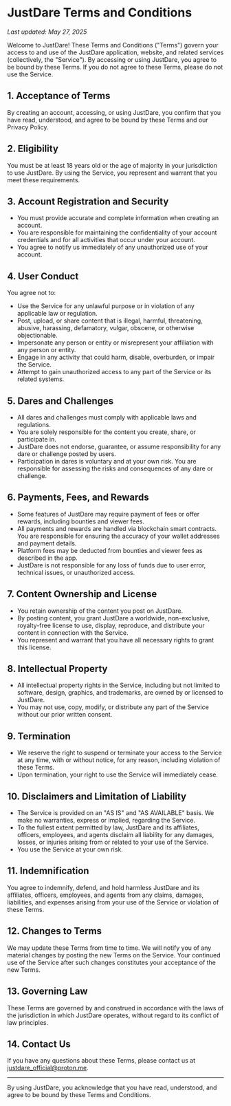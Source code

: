 # JustDare Terms and Conditions

_Last updated: May 27, 2025_

Welcome to JustDare! These Terms and Conditions ("Terms") govern your access to and use of the JustDare application, website, and related services (collectively, the "Service"). By accessing or using JustDare, you agree to be bound by these Terms. If you do not agree to these Terms, please do not use the Service.

## 1. Acceptance of Terms
By creating an account, accessing, or using JustDare, you confirm that you have read, understood, and agree to be bound by these Terms and our Privacy Policy.

## 2. Eligibility
You must be at least 18 years old or the age of majority in your jurisdiction to use JustDare. By using the Service, you represent and warrant that you meet these requirements.

## 3. Account Registration and Security
- You must provide accurate and complete information when creating an account.
- You are responsible for maintaining the confidentiality of your account credentials and for all activities that occur under your account.
- You agree to notify us immediately of any unauthorized use of your account.

## 4. User Conduct
You agree not to:
- Use the Service for any unlawful purpose or in violation of any applicable law or regulation.
- Post, upload, or share content that is illegal, harmful, threatening, abusive, harassing, defamatory, vulgar, obscene, or otherwise objectionable.
- Impersonate any person or entity or misrepresent your affiliation with any person or entity.
- Engage in any activity that could harm, disable, overburden, or impair the Service.
- Attempt to gain unauthorized access to any part of the Service or its related systems.

## 5. Dares and Challenges
- All dares and challenges must comply with applicable laws and regulations.
- You are solely responsible for the content you create, share, or participate in.
- JustDare does not endorse, guarantee, or assume responsibility for any dare or challenge posted by users.
- Participation in dares is voluntary and at your own risk. You are responsible for assessing the risks and consequences of any dare or challenge.

## 6. Payments, Fees, and Rewards
- Some features of JustDare may require payment of fees or offer rewards, including bounties and viewer fees.
- All payments and rewards are handled via blockchain smart contracts. You are responsible for ensuring the accuracy of your wallet addresses and payment details.
- Platform fees may be deducted from bounties and viewer fees as described in the app.
- JustDare is not responsible for any loss of funds due to user error, technical issues, or unauthorized access.

## 7. Content Ownership and License
- You retain ownership of the content you post on JustDare.
- By posting content, you grant JustDare a worldwide, non-exclusive, royalty-free license to use, display, reproduce, and distribute your content in connection with the Service.
- You represent and warrant that you have all necessary rights to grant this license.

## 8. Intellectual Property
- All intellectual property rights in the Service, including but not limited to software, design, graphics, and trademarks, are owned by or licensed to JustDare.
- You may not use, copy, modify, or distribute any part of the Service without our prior written consent.

## 9. Termination
- We reserve the right to suspend or terminate your access to the Service at any time, with or without notice, for any reason, including violation of these Terms.
- Upon termination, your right to use the Service will immediately cease.

## 10. Disclaimers and Limitation of Liability
- The Service is provided on an "AS IS" and "AS AVAILABLE" basis. We make no warranties, express or implied, regarding the Service.
- To the fullest extent permitted by law, JustDare and its affiliates, officers, employees, and agents disclaim all liability for any damages, losses, or injuries arising from or related to your use of the Service.
- You use the Service at your own risk.

## 11. Indemnification
You agree to indemnify, defend, and hold harmless JustDare and its affiliates, officers, employees, and agents from any claims, damages, liabilities, and expenses arising from your use of the Service or violation of these Terms.

## 12. Changes to Terms
We may update these Terms from time to time. We will notify you of any material changes by posting the new Terms on the Service. Your continued use of the Service after such changes constitutes your acceptance of the new Terms.

## 13. Governing Law
These Terms are governed by and construed in accordance with the laws of the jurisdiction in which JustDare operates, without regard to its conflict of law principles.

## 14. Contact Us
If you have any questions about these Terms, please contact us at [justdare_official@proton.me](mailto:support@justdare.app).

---

By using JustDare, you acknowledge that you have read, understood, and agree to be bound by these Terms and Conditions.
